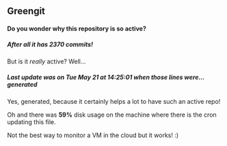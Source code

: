 ## Greengit

#### Do you wonder why this repository is so active?

##### After all it has 2370 commits!

But is it *really* active? Well...

##### Last update was on Tue May 21 at 14:25:01 when those lines were... generated

Yes, generated, because it certainly helps a lot to have such an active repo!

Oh and there was **59%** disk usage on the machine
where there is the cron updating this file.

Not the best way to monitor a VM in the cloud but it works! :)
